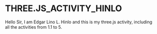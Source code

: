 # THREE.JS_ACTIVITY_HINLO
Hello Sir, I am Edgar Lino L. Hinlo and this is my three.js activity, including all the activities from 1.1 to 5.
